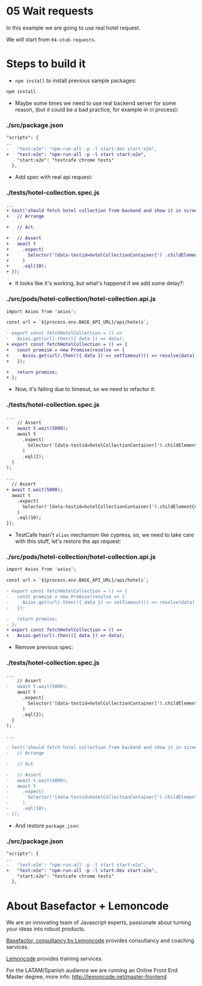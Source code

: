 # 05 Wait requests

In this example we are going to use real hotel request.

We will start from `04-stub-requests`.

# Steps to build it

- `npm install` to install previous sample packages:

```bash
npm install
```

- Maybe some times we need to use real backend server for some reason, (but it could be a bad practice, for example in ci process):

### ./src/package.json

```diff
"scripts": {
..
-   "test:e2e": "npm-run-all -p -l start:dev start:e2e",
+   "test:e2e": "npm-run-all -p -l start start:e2e",
    "start:e2e": "testcafe chrome tests"
  },
```

- Add spec with real api request:

### ./tests/hotel-collection.spec.js

```diff
...
+ test('should fetch hotel collection from backend and show it in screen when visit /hotels urls', async t => {
+   // Arrange

+   // Act

+   // Assert
+   await t
+     .expect(
+       Selector('[data-testid=hotelCollectionContainer]') .childElementCount
+     )
+     .eql(10);
+ });

```

- It looks like it's working, but what's happend if we add some delay?:

### ./src/pods/hotel-collection/hotel-collection.api.js

```diff
import Axios from 'axios';

const url = `${process.env.BASE_API_URL}/api/hotels`;

- export const fetchHotelCollection = () =>
-   Axios.get(url).then(({ data }) => data);
+ export const fetchHotelCollection = () => {
+   const promise = new Promise(resolve => {
+     Axios.get(url).then(({ data }) => setTimeout(() => resolve(data), 4000));
+   });

+   return promise;
+ };
```

- Now, it's failing due to timeout, so we need to refactor it:

### ./tests/hotel-collection.spec.js

```diff
...
    // Assert
+   await t.wait(5000);
    await t
      .expect(
        Selector('[data-testid=hotelCollectionContainer]').childElementCount
      )
      .eql(2);
  }
);

...
  // Assert
+ await t.wait(5000);
  await t
    .expect(
      Selector('[data-testid=hotelCollectionContainer]').childElementCount
    )
    .eql(10);
});
```

- TestCafe hasn't `alias` mechanism like cypress, so, we need to take care with this stuff, let's restore the api request:

### ./src/pods/hotel-collection/hotel-collection.api.js

```diff
import Axios from 'axios';

const url = `${process.env.BASE_API_URL}/api/hotels`;

- export const fetchHotelCollection = () => {
-   const promise = new Promise(resolve => {
-     Axios.get(url).then(({ data }) => setTimeout(() => resolve(data), 4000));
-   });

-   return promise;
- };
+ export const fetchHotelCollection = () =>
+   Axios.get(url).then(({ data }) => data);
```

- Remove previous spec:

### ./tests/hotel-collection.spec.js

```diff
...
    // Assert
-   await t.wait(5000);
    await t
      .expect(
        Selector('[data-testid=hotelCollectionContainer]').childElementCount
      )
      .eql(2);
  }
);

...

- test('should fetch hotel collection from backend and show it in screen when visit /hotels urls', async t => {
-   // Arrange

-   // Act

-   // Assert
-   await t.wait(5000);
-   await t
-     .expect(
-       Selector('[data-testid=hotelCollectionContainer]').childElementCount
-     )
-     .eql(10);
- });
```

- And restore `package.json`:

### ./src/package.json

```diff
"scripts": {
..
-   "test:e2e": "npm-run-all -p -l start start:e2e",
+   "test:e2e": "npm-run-all -p -l start:dev start:e2e",
    "start:e2e": "testcafe chrome tests"
  },
```

# About Basefactor + Lemoncode

We are an innovating team of Javascript experts, passionate about turning your ideas into robust products.

[Basefactor, consultancy by Lemoncode](http://www.basefactor.com) provides consultancy and coaching services.

[Lemoncode](http://lemoncode.net/services/en/#en-home) provides training services.

For the LATAM/Spanish audience we are running an Online Front End Master degree, more info: http://lemoncode.net/master-frontend
